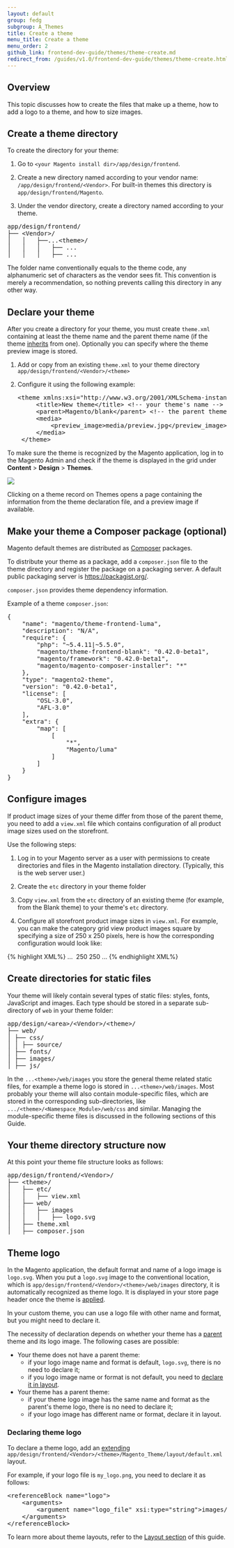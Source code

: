 ```yaml
---
layout: default  
group: fedg
subgroup: A_Themes
title: Create a theme
menu_title: Create a theme
menu_order: 2
github_link: frontend-dev-guide/themes/theme-create.md
redirect_from: /guides/v1.0/frontend-dev-guide/themes/theme-create.html
---
```


<h2 id="layout_theme_how-to_overview">Overview</h2>

This topic discusses how to create the files that make up a theme, how to add a logo to a theme, and how to size images.

<h2 id="layout_theme_how-to_dirs">Create a theme directory</h2>

To create the directory for your theme:

1.	Go to `<your Magento install dir>/app/design/frontend`.

3.	Create a new directory named according to your vendor name: `/app/design/frontend/<Vendor>`. For built-in themes this directory is `app/design/frontend/Magento`.

4.	Under the vendor directory, create a directory named according to your theme.

<pre>
app/design/frontend/
├──&nbsp;&lt;Vendor&gt;/
│&nbsp;&nbsp;&nbsp;│&nbsp;&nbsp;&nbsp;├──...&lt;theme&gt;/
│&nbsp;&nbsp;&nbsp;│&nbsp;&nbsp;&nbsp;│&nbsp;&nbsp;&nbsp;├──&nbsp;...
│&nbsp;&nbsp;&nbsp;│&nbsp;&nbsp;&nbsp;│&nbsp;&nbsp;&nbsp;├──&nbsp;...
</pre>

The folder name conventionally equals to the theme code, any alphanumeric set of characters as the vendor sees fit. This convention is merely a recommendation, so nothing prevents calling this directory in any other way.

<h2 id="fedg_create_theme_how-to_declare">Declare your theme</h2>

After you create a directory for your theme, you must create `theme.xml` containing at least the theme name and the parent theme name (if the theme <a href="{{site.gdeurl}}frontend-dev-guide/themes/theme-inherit.html" target="_blank">inherits</a> from one). Optionally you can specify where the theme preview image is stored.

1. Add or copy from an existing `theme.xml` to your theme directory `app/design/frontend/<Vendor>/<theme>`

2. Configure it using the following example:

	<pre>&lt;theme&nbsp;xmlns:xsi=&quot;http://www.w3.org/2001/XMLSchema-instance&quot;&nbsp;xsi:noNamespaceSchemaLocation=&quot;../../../../../lib/internal/Magento/Framework/Config/etc/theme.xsd&quot;&gt;
	&nbsp;&nbsp;&nbsp;&nbsp;&lt;title&gt;New&nbsp;theme&lt;/title&gt;&nbsp;&lt;!--&nbsp;your&nbsp;theme's&nbsp;name&nbsp;--&gt;
	&nbsp;&nbsp;&nbsp;&nbsp;&lt;parent&gt;Magento/blank&lt;/parent&gt;&nbsp;&lt;!--&nbsp;the&nbsp;parent&nbsp;theme,&nbsp;in&nbsp;case&nbsp;your&nbsp;theme&nbsp;inherits&nbsp;from&nbsp;an&nbsp;existing&nbsp;theme&nbsp;--&gt;
	&nbsp;&nbsp;&nbsp;&nbsp;&lt;media&gt;
	&nbsp;&nbsp;&nbsp;&nbsp;&nbsp;&nbsp;&nbsp;&nbsp;&lt;preview_image&gt;media/preview.jpg&lt;/preview_image&gt;&nbsp;&lt;!--&nbsp;the&nbsp;path&nbsp;to&nbsp;your&nbsp;theme's&nbsp;preview&nbsp;image&nbsp;--&gt;
	&nbsp;&nbsp;&nbsp;&nbsp;&lt;/media&gt;
	&lt;/theme&gt;</pre>

To make sure the theme is recognized by the Magento application, log in to the Magento Admin and check if the theme is displayed in the grid under **Content** > **Design** > **Themes**.

<img src= "{{ site.baseurl }}common/images/layout_theme_new_admin.png" />

Clicking on a theme record on Themes opens a page containing the information from the theme declaration file, and a preview image if available.

<h2 id="fedg_create_theme_composer">Make your theme a Composer package (optional)</h2>


Magento default themes are distributed as <a href="https://getcomposer.org/" target="_blank">Composer</a> packages.

To distribute your theme as a package, add a `composer.json` file to the theme directory and register the package on a packaging server. A default public packaging server is <a href="https://packagist.org/" target="_blank" >https://packagist.org/</a>.

`composer.json` provides theme dependency information.

Example of a theme `composer.json`:
<pre>
{
&nbsp;&nbsp;&nbsp;&nbsp;&quot;name&quot;:&nbsp;&quot;magento/theme-frontend-luma&quot;,
&nbsp;&nbsp;&nbsp;&nbsp;&quot;description&quot;:&nbsp;&quot;N/A&quot;,
&nbsp;&nbsp;&nbsp;&nbsp;&quot;require&quot;:&nbsp;{
&nbsp;&nbsp;&nbsp;&nbsp;&nbsp;&nbsp;&nbsp;&nbsp;&quot;php&quot;:&nbsp;&quot;~5.4.11|~5.5.0&quot;,
&nbsp;&nbsp;&nbsp;&nbsp;&nbsp;&nbsp;&nbsp;&nbsp;&quot;magento/theme-frontend-blank&quot;:&nbsp;&quot;0.42.0-beta1&quot;,
&nbsp;&nbsp;&nbsp;&nbsp;&nbsp;&nbsp;&nbsp;&nbsp;&quot;magento/framework&quot;:&nbsp;&quot;0.42.0-beta1&quot;,
&nbsp;&nbsp;&nbsp;&nbsp;&nbsp;&nbsp;&nbsp;&nbsp;&quot;magento/magento-composer-installer&quot;:&nbsp;&quot;*&quot;
&nbsp;&nbsp;&nbsp;&nbsp;},
&nbsp;&nbsp;&nbsp;&nbsp;&quot;type&quot;:&nbsp;&quot;magento2-theme&quot;,
&nbsp;&nbsp;&nbsp;&nbsp;&quot;version&quot;:&nbsp;&quot;0.42.0-beta1&quot;,
&nbsp;&nbsp;&nbsp;&nbsp;&quot;license&quot;:&nbsp;[
&nbsp;&nbsp;&nbsp;&nbsp;&nbsp;&nbsp;&nbsp;&nbsp;&quot;OSL-3.0&quot;,
&nbsp;&nbsp;&nbsp;&nbsp;&nbsp;&nbsp;&nbsp;&nbsp;&quot;AFL-3.0&quot;
&nbsp;&nbsp;&nbsp;&nbsp;],
&nbsp;&nbsp;&nbsp;&nbsp;&quot;extra&quot;:&nbsp;{
&nbsp;&nbsp;&nbsp;&nbsp;&nbsp;&nbsp;&nbsp;&nbsp;&quot;map&quot;:&nbsp;[
&nbsp;&nbsp;&nbsp;&nbsp;&nbsp;&nbsp;&nbsp;&nbsp;&nbsp;&nbsp;&nbsp;&nbsp;[
&nbsp;&nbsp;&nbsp;&nbsp;&nbsp;&nbsp;&nbsp;&nbsp;&nbsp;&nbsp;&nbsp;&nbsp;&nbsp;&nbsp;&nbsp;&nbsp;&quot;*&quot;,
&nbsp;&nbsp;&nbsp;&nbsp;&nbsp;&nbsp;&nbsp;&nbsp;&nbsp;&nbsp;&nbsp;&nbsp;&nbsp;&nbsp;&nbsp;&nbsp;&quot;Magento/luma&quot;
&nbsp;&nbsp;&nbsp;&nbsp;&nbsp;&nbsp;&nbsp;&nbsp;&nbsp;&nbsp;&nbsp;&nbsp;]
&nbsp;&nbsp;&nbsp;&nbsp;&nbsp;&nbsp;&nbsp;&nbsp;]
&nbsp;&nbsp;&nbsp;&nbsp;}
}
</pre> 


<!-- If your theme supports Composer, the end users can install or uninstall it on their Magento systems. -->

<!--ADDLINK You can find details about the Composer integration in the Magento system in Composer Integration. -->

<h2 id="fedg_create_theme_how-to-images">Configure images</h2>

If product image sizes of your theme differ from those of the parent theme, you need to add a `view.xml` file which contains configuration of all product image sizes used on the storefront.

Use the following steps:

1.	Log in to your Magento server as a user with permissions to create directories and files in the Magento installation directory. (Typically, this is the web server user.)

1.	Create the `etc` directory in your theme folder

2.	Copy `view.xml` from the `etc` directory of an existing theme (for example, from the Blank theme) to your theme's `etc` directory.

3.	Configure all storefront product image sizes in `view.xml`.
For example, you can make the category grid view product images square by specifying a size of 250 x 250 pixels, here is how the corresponding configuration would look like:

{% highlight XML%}
...
    <image id="category_page_grid" type="small_image">
        <width>250</width>
        <height>250</height>
    </image>
...
{% endhighlight XML%}

<h2 id="fedg_theme_how-to_static">Create directories for static files</h2>

Your theme will likely contain several types of static files: styles, fonts, JavaScript and images.
Each type should be stored in a separate sub-directory of `web` in your theme folder:
<pre>
app/design/&lt;area&gt;/&lt;Vendor&gt;/&lt;theme&gt;/
├──&nbsp;web/
│&nbsp;├──&nbsp;css/
│&nbsp;│&nbsp;├──&nbsp;source/&nbsp;
│&nbsp;├──&nbsp;fonts/
│&nbsp;├──&nbsp;images/
│&nbsp;├──&nbsp;js/
</pre>

<div class="bs-callout bs-callout-info" id="info">
<span class="glyphicon-class">
 <p>In the <code>...&lt;theme&gt;/web/images</code> you store the general theme related static files, for example a theme logo is stored in <code>...&lt;theme&gt;/web/images</code>.
Most probably your theme will also contain module-specific files, which are stored in the corresponding sub-directories, like <code>.../&lt;theme&gt;/&lt;Namespace_Module&gt;/web/css</code> and similar. Managing the module-specific theme files is discussed in the following sections of this Guide.</p></span>
</div>


<h2 id="fedg_theme_how-to_structure">Your theme directory structure now</h2>

At this point your theme file structure looks as follows:

<pre>
app/design/frontend/&lt;Vendor&gt;/
├──&nbsp;&lt;theme&gt;/
│&nbsp;&nbsp;&nbsp;├──&nbsp;etc/
│&nbsp;&nbsp;&nbsp;│&nbsp;&nbsp;&nbsp;├──&nbsp;view.xml
│&nbsp;&nbsp;&nbsp;├──&nbsp;web/
│&nbsp;&nbsp;&nbsp;│&nbsp;&nbsp;&nbsp;├──&nbsp;images
│&nbsp;&nbsp;&nbsp;│&nbsp;&nbsp;&nbsp;│&nbsp;&nbsp;&nbsp;├──&nbsp;logo.svg
│&nbsp;&nbsp;&nbsp;├──&nbsp;theme.xml
│&nbsp;&nbsp;&nbsp;├──&nbsp;composer.json
</pre>



<h2>Theme logo</h2>

In the Magento application, the default format and name of a logo image is <code>logo.svg</code>. When you put a <code>logo.svg</code> image to the conventional location, which is <code>app/design/frontend/&lt;Vendor&gt;/&lt;theme&gt;/web/images</code> directory, it is automatically recognized as theme logo. It is displayed in your store page header once the theme is <a href="{{site.gdeurl}}frontend-dev-guide/themes/theme-apply.html" target="_blank">applied</a>.

In your custom theme, you can use a logo file with other name and format, but you might need to declare it. 

The necessity of declaration depends on whether your theme has a <a href="{{site.gdeurl}}frontend-dev-guide/themes/theme-inherit.html" target="_blank">parent</a> theme and its logo image. The following cases are possible:
<ul>
<li>
Your theme does not have a parent theme:
<ul>
<li> if your logo image name and format is default, <code>logo.svg</code>, there is no need to declare it; </li>
<li>if you logo image name or format is not default, you need to <a href="#logo_declare">declare it in layout</a>.</li>
</ul>
</li>
<li>Your theme has a parent theme:
<ul>
<li>if your theme logo image has the same name and format as the parent's theme logo, there is no need to declare it;</li>
<li>if your logo image has different name or format, declare it in layout.</li>
</ul>
</li>
</ul>

<h3 id="logo_declare">Declaring theme logo</h3>

To declare a theme logo, add an <a href="{{site.gdeurl}}frontend-dev-guide/layouts/layout-extend.html" target="_blank">extending</a> <code>app/design/frontend/&lt;Vendor&gt;/&lt;theme&gt;/Magento_Theme/layout/default.xml</code> layout. 

For example, if your logo file is <code>my_logo.png</code>, you need to declare it as follows: 

<pre>
&lt;referenceBlock name=&quot;logo&quot;&gt;
	&lt;arguments&gt;
		&lt;argument name=&quot;logo_file&quot; xsi:type=&quot;string&quot;&gt;images/my_logo.png&lt;/argument&gt;
	&lt;/arguments&gt;
&lt;/referenceBlock&gt;
</pre>




To learn more about theme layouts, refer to the <a href="{{site.gdeurl}}frontend-dev-guide/layouts/layout-overview.html" target="_blank">Layout section</a> of this guide.

<!--

Related topics:

*	<a href="{{ site.gdeurl }}frontend-dev-guide/responsive-web-design/theme-best-practices.html">Theme design best practices</a>
*	<a href="{{ site.gdeurl }}frontend-dev-guide/layouts/xml-instructions.html">XML instructions</a>
*	<a href="{{ site.gdeurl }}frontend-dev-guide/css-topics/theme-ui-lib.html">Magento UI library</a>
*	<a href="{{ site.gdeurl }}frontend-dev-guide/layouts/xml-instructions.html">XML instructions</a>
*	<a href="{{ site.gdeurl }}frontend-dev-guide/layouts/layout-extend.html">Extend a layout</a>
*	<a href="{{ site.gdeurl }}frontend-dev-guide/layouts/layout-override.html">Override a layout</a>

-->
